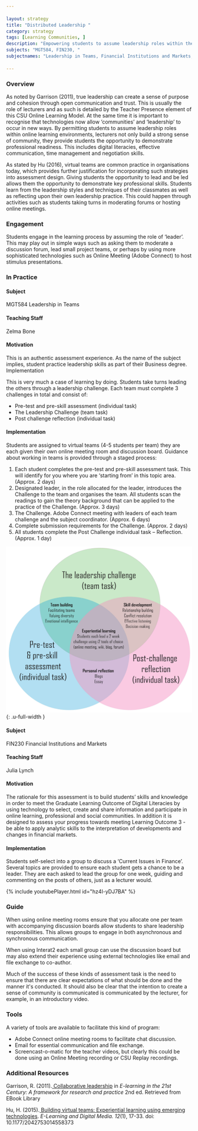 ```yaml
---

layout: strategy
title: "Distributed Leadership "
category: strategy
tags: [Learning Communities, ]
description: "Empowering students to assume leadership roles within their learning experience."
subjects: "MGT584, FIN230, "
subjectnames: "Leadership in Teams, Financial Institutions and Markets, "

---
```


### Overview

As noted by Garrison (2011), true leadership can create a sense of purpose and cohesion through open communication and trust. This is usually the role of lecturers and as such is detailed by the Teacher Presence element of this CSU Online Learning Model. At the same time it is important to recognise that technologies now allow ‘communities’ and ‘leadership’ to occur in new ways. By permitting students to assume leadership roles within online learning environments, lecturers not only build a strong sense of community, they provide students the opportunity to demonstrate professional readiness. This includes digital literacies, effective communication, time management and negotiation skills.

As stated by Hu (2016), virtual teams are common practice in organisations today, which provides further justification for incorporating such strategies into assessment design. Giving students the opportunity to lead and be led allows them the opportunity to demonstrate key professional skills. Students learn from the leadership styles and techniques of their classmates as well as reflecting upon their own leadership practice. This could happen through activities such as students taking turns in moderating forums or hosting online meetings.

### Engagement

Students engage in the learning process by assuming the role of ‘leader’. This may play out in simple ways such as asking them to moderate a discussion forum, lead small project teams, or perhaps by using more sophisticated technologies such as Online Meeting (Adobe Connect) to host stimulus presentations.

### In Practice
<div class="u-release practice" >

<div class="practice-item">
<div class="practice-content" markdown="1">

#### Subject

MGT584 Leadership in Teams

#### Teaching Staff

Zelma Bone

#### Motivation

This is an authentic assessment experience. As the name of the subject implies, student practice leadership skills as part of their Business degree.
Implementation

This is very much a case of learning by doing. Students take turns leading the others through a leadership challenge. Each team must complete 3 challenges in total and consist of:

- Pre-test and pre-skill assessment (individual task)
- The Leadership Challenge (team task)
- Post challenge reflection (individual task)

#### Implementation

Students are assigned to virtual teams (4-5 students per team) they are each given their own online meeting room and discussion board. Guidance about working in teams is provided through a staged process:

1. Each student completes the pre-test and pre-skill assessment task. This will identify for you where you are ‘starting from’ in this topic area. (Approx. 2 days)
2. Designated leader, in the role allocated for the leader, introduces the Challenge to the team and organises the team. All students scan the readings to gain the theory background that can be applied to the practice of the Challenge. (Approx. 3 days)
3. The Challenge. Adobe Connect meeting with leaders of each team challenge and the subject coordinator. (Approx. 6 days)
4. Complete submission requirements for the Challenge. (Approx. 2 days)
5. All students complete the Post Challenge individual task – Reflection. (Approx. 1 day)

![Diagram on subjects approach](../images/practices/distributed-leadership-1.jpg){: .u-full-width
}
</div>
</div>

<div class="practice-item">
<div class="practice-content" markdown="1">

#### Subject

FIN230 Financial Institutions and Markets

#### Teaching Staff

Julia Lynch

#### Motivation

The rationale for this assessment is to build students’ skills and knowledge in order to meet the Graduate Learning Outcome of Digital Literacies by using technology to select, create and share information and participate in online learning, professional and social communities. In addition it is designed to assess your progress towards meeting Learning Outcome 3 - be able to apply analytic skills to the interpretation of developments and changes in financial markets.

#### Implementation

Students self-select into a group to discuss a ‘Current Issues in Finance’. Several topics are provided to ensure each student gets a chance to be a leader. They are each asked to lead the group for one week, guiding and commenting on the posts of others, just as a lecturer would.

{% include youtubePlayer.html id="hz4I-yDJ7BA" %}

</div>
</div>
</div>

### Guide

When using online meeting rooms ensure that you allocate one per team with accompanying discussion boards allow students to share leadership responsibilities. This allows groups to engage in both asynchronous and synchronous communication.

When using Interat2 each small group can use the discussion board but may also extend their experience using external technologies like email and file exchange to co-author.

Much of the success of these kinds of assessment task is the need to ensure that there are clear expectations of what should be done and the manner it's conducted. It should also be clear that the intention to create a sense of community is communicated is communicated by the lecturer, for example, in an introductory video.

### Tools

A variety of tools are available to facilitate this kind of program:

- Adobe Connect online meeting rooms to facilitate chat discussion.
- Email for essential communication and file exchange.
- Screencast-o-matic for the teacher videos, but clearly this could be done using an Online Meeting recording or CSU Replay recordings.

### Additional Resources

<div class="apa-ref" markdown="1">

Garrison, R. (2011).[ Collaborative leadership](http://www.csuau.eblib.com.ezproxy.csu.edu.au/patron/Read.aspx?p=668750&pg=138) in *E-learning in the 21st Century: A framework for research and practice* 2nd ed. Retrieved from EBook Library

 Hu, H. (2015).[ Building virtual teams: Experiential learning using emerging technologies](http://ldm.sagepub.com.ezproxy.csu.edu.au/content/12/1/17.full.pdf+html). *E-Learning and Digital Media. 12*(1), 17-33. doi: 10.1177/2042753014558373

</div>
